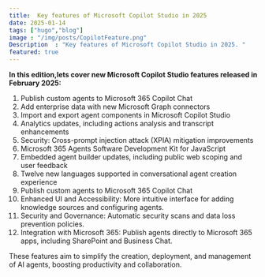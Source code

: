 ```yaml
---
title:  Key features of Microsoft Copilot Studio in 2025
date: 2025-01-14
tags: ["hugo","blog"]
image : "/img/posts/CopilotFeature.png"
Description  : "Key features of Microsoft Copilot Studio in 2025. "
featured: true
---
```


**In this edition,lets cover new Microsoft Copilot Studio features released in February 2025:**

1. Publish custom agents to Microsoft 365 Copilot Chat
2. Add enterprise data with new Microsoft Graph connectors 
3. Import and export agent components in Microsoft Copilot Studio 
4. Analytics updates, including actions analysis and transcript enhancements
5. Security: Cross-prompt injection attack (XPIA) mitigation improvements
6. Microsoft 365 Agents Software Development Kit for JavaScript
7. Embedded agent builder updates, including public web scoping and user feedback
8. Twelve new languages supported in conversational agent creation experience
9. Publish custom agents to Microsoft 365 Copilot Chat
10. Enhanced UI and Accessibility: More intuitive interface for adding knowledge sources and configuring agents.
11. Security and Governance: Automatic security scans and data loss prevention policies.
12. Integration with Microsoft 365: Publish agents directly to Microsoft 365 apps, including SharePoint and Business Chat.


These features aim to simplify the creation, deployment, and management of AI agents, boosting productivity and collaboration.

